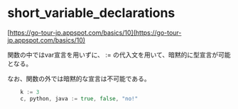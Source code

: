 # short_variable_declarations

[https://go-tour-jp.appspot.com/basics/10](https://go-tour-jp.appspot.com/basics/10)

関数の中ではvar宣言を用いずに、 := の代入文を用いて、暗黙的に型宣言が可能となる。

なお、関数の外では暗黙的な宣言は不可能である。

```go
	k := 3
	c, python, java := true, false, "no!"
```
